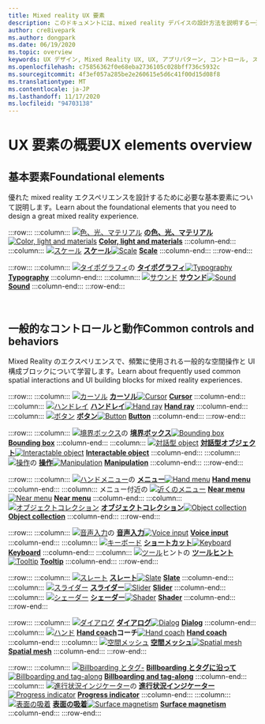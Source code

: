 ```yaml
---
title: Mixed reality UX 要素
description: このドキュメントには、mixed reality デバイスの設計方法を説明する一連のトピックが含まれています。
author: cre8ivepark
ms.author: dongpark
ms.date: 06/19/2020
ms.topic: overview
keywords: UX デザイン, Mixed Reality UX, UX, アプリパターン, コントロール, スタイル, HoloLens, 相互作用, 空間対話, 空間 UI, UX 要素, 動作, 構成要素, タイポグラフィ, 色, mixed reality ヘッドセット, windows mixed reality ヘッドセット, 仮想 reality ヘッドセット, HoloLens, MRTK, Mixed Reality Toolkit
ms.openlocfilehash: c75856362f0e68eba2736105c028bff736c5932c
ms.sourcegitcommit: 4f3ef057a285be2e260615e5d6c41f00d15d08f8
ms.translationtype: MT
ms.contentlocale: ja-JP
ms.lasthandoff: 11/17/2020
ms.locfileid: "94703138"
---
```

# <a name="ux-elements-overview"></a><span data-ttu-id="0e359-104">UX 要素の概要</span><span class="sxs-lookup"><span data-stu-id="0e359-104">UX elements overview</span></span>
## <a name="foundational-elements"></a><span data-ttu-id="0e359-105">基本要素</span><span class="sxs-lookup"><span data-stu-id="0e359-105">Foundational elements</span></span>
<span data-ttu-id="0e359-106">優れた mixed reality エクスペリエンスを設計するために必要な基本要素について説明します。</span><span class="sxs-lookup"><span data-stu-id="0e359-106">Learn about the foundational elements that you need to design a great mixed reality experience.</span></span>

:::row:::
    :::column:::
       <span data-ttu-id="0e359-107">[ ![ 色、光、マテリアル](images/640px-fragments.png)](color-light-and-materials.md) **[の色、光、マテリアル](color-light-and-materials.md)**</span><span class="sxs-lookup"><span data-stu-id="0e359-107">[![Color, light and materials](images/640px-fragments.png)](color-light-and-materials.md) **[Color, light and materials](color-light-and-materials.md)**</span></span>
    :::column-end:::
    :::column:::
       <span data-ttu-id="0e359-108">[ ![ スケール](images/volvo-cars-microsoft-hololens-experience01-640px.png)](scale.md) **[スケール](scale.md)**</span><span class="sxs-lookup"><span data-stu-id="0e359-108">[![Scale](images/volvo-cars-microsoft-hololens-experience01-640px.png)](scale.md) **[Scale](scale.md)**</span></span>
    :::column-end:::
:::row-end:::

:::row:::
    :::column:::
       <span data-ttu-id="0e359-109">[ ![ タイポグラフィ](images/typography-cover.png)](typography.md)の **[タイポグラフィ](typography.md)**</span><span class="sxs-lookup"><span data-stu-id="0e359-109">[![Typography](images/typography-cover.png)](typography.md) **[Typography](typography.md)**</span></span>
    :::column-end:::
    :::column:::
       <span data-ttu-id="0e359-110">[ ![ サウンド](images/spatialaudio.png)](spatial-sound-design.md) **[サウンド](spatial-sound-design.md)**</span><span class="sxs-lookup"><span data-stu-id="0e359-110">[![Sound](images/spatialaudio.png)](spatial-sound-design.md) **[Sound](spatial-sound-design.md)**</span></span>
    :::column-end:::
:::row-end:::

<br>

## <a name="common-controls-and-behaviors"></a><span data-ttu-id="0e359-111">一般的なコントロールと動作</span><span class="sxs-lookup"><span data-stu-id="0e359-111">Common controls and behaviors</span></span>
<span data-ttu-id="0e359-112">Mixed Reality のエクスペリエンスで、頻繁に使用される一般的な空間操作と UI 構成ブロックについて学習します。</span><span class="sxs-lookup"><span data-stu-id="0e359-112">Learn about frequently used common spatial interactions and UI building blocks for mixed reality experiences.</span></span>

:::row:::
    :::column:::
       <span data-ttu-id="0e359-113">[ ![ カーソル](images/UX_Hero_Cursor.jpg)](cursors.md) **[カーソル](cursors.md)**</span><span class="sxs-lookup"><span data-stu-id="0e359-113">[![Cursor](images/UX_Hero_Cursor.jpg)](cursors.md) **[Cursor](cursors.md)**</span></span>
    :::column-end:::
    :::column:::
       <span data-ttu-id="0e359-114">[ ![ ハンドレイ](images/UX_Hero_HandRay.jpg)](point-and-commit.md) **[ハンドレイ](point-and-commit.md)**</span><span class="sxs-lookup"><span data-stu-id="0e359-114">[![Hand ray](images/UX_Hero_HandRay.jpg)](point-and-commit.md) **[Hand ray](point-and-commit.md)**</span></span>
    :::column-end:::
    :::column:::
       <span data-ttu-id="0e359-115">[ ![ ボタン](images/UX_Hero_Button.jpg)](button.md) **[ボタン](button.md)**</span><span class="sxs-lookup"><span data-stu-id="0e359-115">[![Button](images/UX_Hero_Button.jpg)](button.md) **[Button](button.md)**</span></span>
    :::column-end:::
:::row-end:::

:::row:::
    :::column:::
       <span data-ttu-id="0e359-116">[ ![ 境界ボックス](images/UX_Hero_BoundingBox.jpg)](app-bar-and-bounding-box.md)の **[境界ボックス](app-bar-and-bounding-box.md)**</span><span class="sxs-lookup"><span data-stu-id="0e359-116">[![Bounding box](images/UX_Hero_BoundingBox.jpg)](app-bar-and-bounding-box.md) **[Bounding box](app-bar-and-bounding-box.md)**</span></span>
    :::column-end:::
    :::column:::
       <span data-ttu-id="0e359-117">[ ![ 対話型 object](images/UX_Hero_Interactable.jpg)](interactable-object.md) **[対話型オブジェクト](interactable-object.md)**</span><span class="sxs-lookup"><span data-stu-id="0e359-117">[![Interactable object](images/UX_Hero_Interactable.jpg)](interactable-object.md) **[Interactable object](interactable-object.md)**</span></span>
    :::column-end:::
    :::column:::
       <span data-ttu-id="0e359-118">[ ![ 操作](images/UX_Hero_Manipulation.jpg)](direct-manipulation.md)の **[操作](direct-manipulation.md)**</span><span class="sxs-lookup"><span data-stu-id="0e359-118">[![Manipulation](images/UX_Hero_Manipulation.jpg)](direct-manipulation.md) **[Manipulation](direct-manipulation.md)**</span></span>
    :::column-end:::
:::row-end:::

:::row:::
    :::column:::
       <span data-ttu-id="0e359-119">[ ![ ハンドメニュー](images/UX_Hero_HandMenu.jpg)](hand-menu.md)の **[メニュー](hand-menu.md)**</span><span class="sxs-lookup"><span data-stu-id="0e359-119">[![Hand menu](images/UX_Hero_HandMenu.jpg)](hand-menu.md) **[Hand menu](hand-menu.md)**</span></span>
    :::column-end:::
    :::column:::
       <span data-ttu-id="0e359-120">メニュー付近の [ ![ 近くのメニュー](images/UX_Hero_NearMenu.jpg)](near-menu.md) **[Near menu](near-menu.md)**</span><span class="sxs-lookup"><span data-stu-id="0e359-120">[![Near menu](images/UX_Hero_NearMenu.jpg)](near-menu.md) **[Near menu](near-menu.md)**</span></span>
    :::column-end:::
    :::column:::
       <span data-ttu-id="0e359-121">[ ![ オブジェクトコレクション](images/UX_Hero_ObjectCollection.jpg)](object-collection.md) **[オブジェクトコレクション](object-collection.md)**</span><span class="sxs-lookup"><span data-stu-id="0e359-121">[![Object collection](images/UX_Hero_ObjectCollection.jpg)](object-collection.md) **[Object collection](object-collection.md)**</span></span>
    :::column-end:::
:::row-end:::

:::row:::
    :::column:::
       <span data-ttu-id="0e359-122">[ ![ 音声入力](images/UX_Hero_VoiceCommand.jpg)](voice-input.md)の **[音声入力](voice-input.md)**</span><span class="sxs-lookup"><span data-stu-id="0e359-122">[![Voice input](images/UX_Hero_VoiceCommand.jpg)](voice-input.md) **[Voice input](voice-input.md)**</span></span>
    :::column-end:::
    :::column:::
       <span data-ttu-id="0e359-123">[ ![ キーボード](images/UX_Hero_Keyboard.jpg)](keyboard.md) **[ショートカット](keyboard.md)**</span><span class="sxs-lookup"><span data-stu-id="0e359-123">[![Keyboard](images/UX_Hero_Keyboard.jpg)](keyboard.md) **[Keyboard](keyboard.md)**</span></span>
    :::column-end:::
    :::column:::
       <span data-ttu-id="0e359-124">[ ![ ツール](images/UX_Hero_Tooltip.jpg)](tooltip.md)ヒントの **[ツールヒント](tooltip.md)**</span><span class="sxs-lookup"><span data-stu-id="0e359-124">[![Tooltip](images/UX_Hero_Tooltip.jpg)](tooltip.md) **[Tooltip](tooltip.md)**</span></span>
    :::column-end:::
:::row-end:::

:::row:::
    :::column:::
       <span data-ttu-id="0e359-125">[ ![ スレート](images/UX_Hero_Slate.jpg)](slate.md) **[スレート](slate.md)**</span><span class="sxs-lookup"><span data-stu-id="0e359-125">[![Slate](images/UX_Hero_Slate.jpg)](slate.md) **[Slate](slate.md)**</span></span>
    :::column-end:::
    :::column:::
       <span data-ttu-id="0e359-126">[ ![ スライダー](images/UX_Hero_Slider.jpg)](slider.md) **[スライダー](slider.md)**</span><span class="sxs-lookup"><span data-stu-id="0e359-126">[![Slider](images/UX_Hero_Slider.jpg)](slider.md) **[Slider](slider.md)**</span></span>
    :::column-end:::
    :::column:::
        <span data-ttu-id="0e359-127">[ ![ シェーダー](images/UX_Hero_StandardShader.jpg)](shader.md) **[シェーダー](shader.md)**</span><span class="sxs-lookup"><span data-stu-id="0e359-127">[![Shader](images/UX_Hero_StandardShader.jpg)](shader.md) **[Shader](shader.md)**</span></span>
    :::column-end:::
:::row-end:::

:::row:::
    :::column:::
       <span data-ttu-id="0e359-128">[ ![ ダイアログ](images/MRTK_UX_Dialog.jpg)](dialog-ui.md) **[ダイアログ](dialog-ui.md)**</span><span class="sxs-lookup"><span data-stu-id="0e359-128">[![Dialog](images/MRTK_UX_Dialog.jpg)](dialog-ui.md) **[Dialog](dialog-ui.md)**</span></span>
    :::column-end:::
    :::column:::
       <span data-ttu-id="0e359-129">[ ![ ハンド](images/HandCoach/MRTK_handCoach.jpg)](hand-coach.md) **[Hand coach](hand-coach.md)コーチ**</span><span class="sxs-lookup"><span data-stu-id="0e359-129">[![Hand coach](images/HandCoach/MRTK_handCoach.jpg)](hand-coach.md) **[Hand coach](hand-coach.md)**</span></span>
    :::column-end:::
    :::column:::
       <span data-ttu-id="0e359-130">[ ![ 空間メッシュ](images/MRTK_PulseShader_SpatialMesh.gif)](spatial-mesh-ux.md) **[空間メッシュ](spatial-mesh-ux.md)**</span><span class="sxs-lookup"><span data-stu-id="0e359-130">[![Spatial mesh](images/MRTK_PulseShader_SpatialMesh.gif)](spatial-mesh-ux.md) **[Spatial mesh](spatial-mesh-ux.md)**</span></span>
    :::column-end:::
:::row-end:::

:::row:::
    :::column:::
        <span data-ttu-id="0e359-131">[ ![ Billboarding とタグ-](images/MRTK_TagAlong.gif)](billboarding-and-tag-along.md) **[Billboarding とタグに沿って](billboarding-and-tag-along.md)**</span><span class="sxs-lookup"><span data-stu-id="0e359-131">[![Billboarding and tag-along](images/MRTK_TagAlong.gif)](billboarding-and-tag-along.md) **[Billboarding and tag-along](billboarding-and-tag-along.md)**</span></span>
    :::column-end:::
    :::column:::
       <span data-ttu-id="0e359-132">[ ![ 進行状況インジケーター](images/MRTK_ProgressIndicator.gif)](progress.md)の **[進行状況インジケーター](progress.md)**</span><span class="sxs-lookup"><span data-stu-id="0e359-132">[![Progress indicator](images/MRTK_ProgressIndicator.gif)](progress.md) **[Progress indicator](progress.md)**</span></span>
    :::column-end:::
    :::column:::
       <span data-ttu-id="0e359-133">[ ![ 表面の吸着](images/MRTK_SurfaceMagnetism.gif)](surface-magnetism.md) **[表面の吸着](surface-magnetism.md)**</span><span class="sxs-lookup"><span data-stu-id="0e359-133">[![Surface magnetism](images/MRTK_SurfaceMagnetism.gif)](surface-magnetism.md) **[Surface magnetism](surface-magnetism.md)**</span></span>
    :::column-end:::
:::row-end:::

<br>
